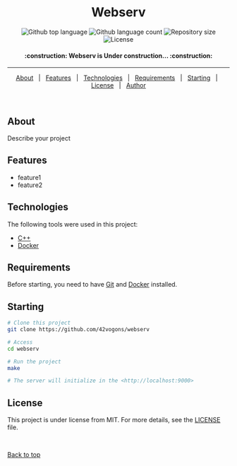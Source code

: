 
<h1 align="center">Webserv</h1>

<p align="center">
  <img alt="Github top language" src="https://img.shields.io/github/languages/top/42vogons/webserv?color=56BEB8">

  <img alt="Github language count" src="https://img.shields.io/github/languages/count/42vogons/webserv?color=56BEB8">

  <img alt="Repository size" src="https://img.shields.io/github/repo-size/42vogons/webserv?color=56BEB8">

  <img alt="License" src="https://img.shields.io/github/license/42vogons/webserv?color=56BEB8">

  <!-- <img alt="Github issues" src="https://img.shields.io/github/issues/42vogons/webserv?color=56BEB8" /> -->

  <!-- <img alt="Github forks" src="https://img.shields.io/github/forks/42vogons/webserv?color=56BEB8" /> -->

  <!-- <img alt="Github stars" src="https://img.shields.io/github/stars/42vogons/webserv?color=56BEB8" /> -->
</p>


 <h4 align="center"> 
		:construction:  Webserv is Under construction...  :construction:
</h4> 

<hr>

<p align="center">
  <a href="#about">About</a> &#xa0; | &#xa0; 
  <a href="#features">Features</a> &#xa0; | &#xa0;
  <a href="#technologies">Technologies</a> &#xa0; | &#xa0;
  <a href="#requirements">Requirements</a> &#xa0; | &#xa0;
  <a href="#starting">Starting</a> &#xa0; | &#xa0;
  <a href="#license">License</a> &#xa0; | &#xa0;
  <a href="https://github.com/42vogons" target="_blank">Author</a>
</p>

<br>

## About ##

Describe your project

## Features ##

* feature1
* feature2

## Technologies ##

The following tools were used in this project:

- [C++](https://isocpp.org/std/the-standard)
- [Docker](https://www.docker.com/)

## Requirements ##

Before starting, you need to have [Git](https://git-scm.com) and [Docker](https://www.docker.com/) installed.

## Starting ##

```bash
# Clone this project
git clone https://github.com/42vogons/webserv

# Access
cd webserv

# Run the project
make

# The server will initialize in the <http://localhost:9000>
```

## License ##

This project is under license from MIT. For more details, see the [LICENSE](LICENSE.md) file.

&#xa0;

<a href="#top">Back to top</a>
